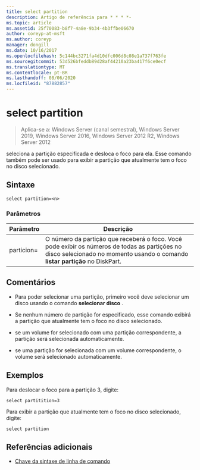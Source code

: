 ```yaml
---
title: select partition
description: Artigo de referência para * * * *-
ms.topic: article
ms.assetid: 25f70083-b8f7-4a8e-9b34-4b3ffbe06670
author: coreyp-at-msft
ms.author: coreyp
manager: dongill
ms.date: 10/16/2017
ms.openlocfilehash: 5c144bc3271fa4d10dfc006d8c08e1a737f763fe
ms.sourcegitcommit: 53d526bfeddb89d28af44210a23ba417f6ce0ecf
ms.translationtype: MT
ms.contentlocale: pt-BR
ms.lasthandoff: 08/06/2020
ms.locfileid: "87882857"
---
```

# <a name="select-partition"></a>select partition

> Aplica-se a: Windows Server (canal semestral), Windows Server 2019, Windows Server 2016, Windows Server 2012 R2, Windows Server 2012

seleciona a partição especificada e desloca o foco para ela. Esse comando também pode ser usado para exibir a partição que atualmente tem o foco no disco selecionado.



## <a name="syntax"></a>Sintaxe

```
select partition=<n>
```

### <a name="parameters"></a>Parâmetros

|   Parâmetro    |                                                                                    Descrição                                                                                    |
|----------------|-----------------------------------------------------------------------------------------------------------------------------------------------------------------------------------|
| particion\=<n> | O número da partição que receberá o foco. Você pode exibir os números de todas as partições no disco selecionado no momento usando o comando **listar partição** no DiskPart. |

## <a name="remarks"></a>Comentários

-   Para poder selecionar uma partição, primeiro você deve selecionar um disco usando o comando **selecionar disco** .

-   Se nenhum número de partição for especificado, esse comando exibirá a partição que atualmente tem o foco no disco selecionado.

-   se um volume for selecionado com uma partição correspondente, a partição será selecionada automaticamente.

-   se uma partição for selecionada com um volume correspondente, o volume será selecionado automaticamente.

## <a name="examples"></a>Exemplos
Para deslocar o foco para a partição 3, digite:

```
select partitition=3
```

Para exibir a partição que atualmente tem o foco no disco selecionado, digite:

```
select partition
```

## <a name="additional-references"></a>Referências adicionais
- [Chave da sintaxe de linha de comando](command-line-syntax-key.md)




